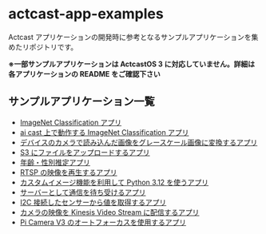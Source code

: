 # actcast-app-examples

Actcast アプリケーションの開発時に参考となるサンプルアプリケーションを集めたリポジトリです。

**※一部サンプルアプリケーションは ActcastOS 3 に対応していません。詳細は各アプリケーションの README をご確認下さい**

## サンプルアプリケーション一覧

- [ImageNet Classification アプリ](imagenet-classification-for-raspi/)
- [ai cast 上で動作する ImageNet Classification アプリ](imagenet-classification-for-aicast/)
- [デバイスのカメラで読み込んだ画像をグレースケール画像に変換するアプリ](convert-camera-image-to-grayscale/)
- [S3 にファイルをアップロードするアプリ](file-upload-to-s3/)
- [年齢・性別推定アプリ](visitors-age-and-gender-analysis/)
- [RTSP の映像を再生するアプリ](rtsp-player/)
- [カスタムイメージ機能を利用して Python 3.12 を使うアプリ](custom-image/)
- [サーバーとして通信を待ち受けるアプリ](published-port/)
- [I2C 接続したセンサーから値を取得するアプリ](i2c-sensor/)
- [カメラの映像を Kinesis Video Stream に配信するアプリ](amazon-kinesis-video-streams/)
- [Pi Camera V3 のオートフォーカスを使用するアプリ](autofocus/)
